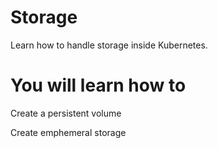 # Storage

Learn how to handle storage inside Kubernetes.


# You will learn how to
Create a persistent volume

Create emphemeral storage
